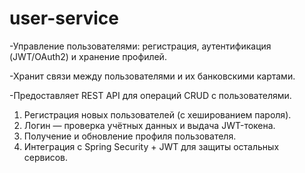# user-service

-Управление пользователями: регистрация, аутентификация (JWT/OAuth2) и хранение профилей.

-Хранит связи между пользователями и их банковскими картами.

-Предоставляет REST API для операций CRUD с пользователями.

1. Регистрация новых пользователей (с хешированием пароля).
2. Логин — проверка учётных данных и выдача JWT-токена.
3. Получение и обновление профиля пользователя.
4. Интеграция с Spring Security + JWT для защиты остальных сервисов.


